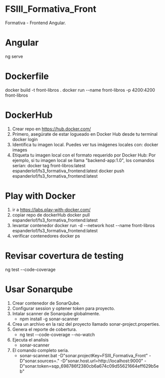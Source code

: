# FSIII_Formativa_Front
Formativa - Frontend Angular.


# Angular
ng serve

# Dockerfile
docker build -t front-libros .
docker run --name front-libros -p 4200:4200 front-libros

# DockerHub
1. Crear repo en https://hub.docker.com/
2. Primero, asegúrate de estar logueado en Docker Hub desde tu terminal
    docker login
3. Identifica tu imagen local. Puedes ver tus imágenes locales con:
    docker images
4. Etiqueta tu imagen local con el formato requerido por Docker Hub:
    Por ejemplo, si tu imagen local se llama "backend-app:1.0", los comandos serían:
    docker tag front-libros:latest espanderlof/fs3_formativa_frontend:latest
    docker push espanderlof/fs3_formativa_frontend:latest

# Play with Docker
1. ir a https://labs.play-with-docker.com/
2. copiar repo de dockerHub
    docker pull espanderlof/fs3_formativa_frontend:latest
3. levantar contenedor
    docker run -d --network host --name front-libros espanderlof/fs3_formativa_frontend:latest
4. verificar contenedores
    docker ps

# Revisar covertura de testing
ng test --code-coverage

# Usar Sonarqube
1. Crear contenedor de SonarQube.
2. Configurar session y optener token para proyecto.
3. Intalar  scanner de Sonarqube globalmente.
    - npm install -g sonar-scanner
4. Crea un archivo en la raiz del proyecto llamado sonar-project.properties.
5. Genera el reporte de cobertura.
    - ng test --code-coverage --no-watch
6. Ejecuta el analisis
    - sonar-scanner
7. El comando completo seria.
    - sonar-scanner.bat -D"sonar.projectKey=FSIII_Formativa_Front" -D"sonar.sources=." -D"sonar.host.url=http://localhost:9000" -D"sonar.token=sqp_698786f2380cb6a674c09d55621664eff629b5eb"
